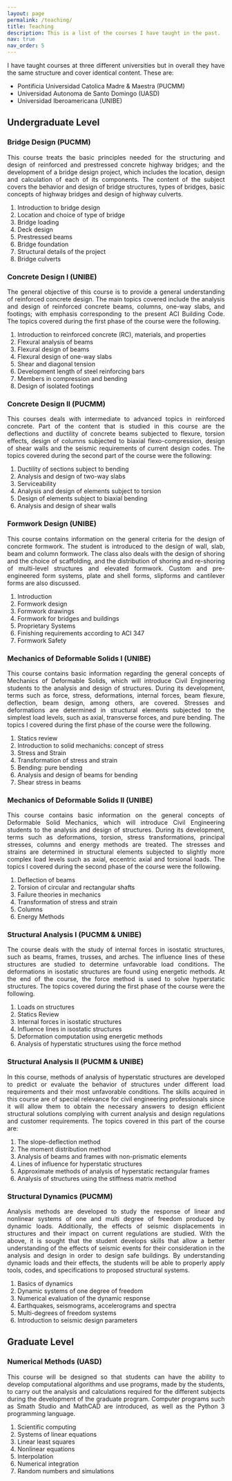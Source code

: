 ```yaml
---
layout: page
permalink: /teaching/
title: Teaching
description: This is a list of the courses I have taught in the past.
nav: true
nav_order: 5
---
```

<p align="justify">I have taught courses at three different universities but in overall they have the same structure and cover identical content. These are:</p>
<ul>
    <li>Pontificia Universidad Catolica Madre & Maestra (PUCMM)</li>
    <li>Universidad Autonoma de Santo Domingo (UASD)</li>
    <li>Universidad Iberoamericana (UNIBE)</li>
</ul>
<h2><b>Undergraduate Level</b></h2>

<h3>Bridge Design (PUCMM)</h3>
<p align="justify"> 
This course treats the basic principles needed for the structuring and design of reinforced and prestressed concrete highway bridges; and the development of a bridge design project, which includes the location, design and calculation of each of its components. The content of the subject covers the behavior and design of bridge structures, types of bridges, basic concepts of highway bridges and design of highway culverts.
</p>
<ol>
    <li>Introduction to bridge design</li>
    <li>Location and choice of type of bridge</li>
    <li>Bridge loading</li>
    <li>Deck design</li>
    <li>Prestressed beams</li>
    <li>Bridge foundation</li>
    <li>Structural details of the project</li>
    <li>Bridge culverts</li>
</ol>

<h3>Concrete Design I (UNIBE)</h3>
<p align="justify">
The general objective of this course is to provide a general understanding of reinforced concrete design. The main topics covered include the analysis and design of reinforced concrete beams, columns, one-way slabs, and footings; with emphasis corresponding to the present ACI Building Code.  The topics covered during the first phase of the course were the following.
</p>
<ol>
    <li>Introduction to reinforced concrete (RC), materials, and properties</li>
    <li>Flexural analysis of beams</li>
    <li>Flexural design of beams</li>
    <li>Flexural design of one-way slabs</li>
    <li>Shear and diagonal tension</li>
    <li>Development length of steel reinforcing bars</li>
    <li>Members in compression and bending</li>
    <li>Design of isolated footings</li>
</ol>
<h3>Concrete Design II (PUCMM)</h3>
<p align="justify">
This courses deals with intermediate to advanced topics in reinforced concrete. Part of the content that is studied in this course are the deflections and ductility of concrete beams subjected to flexure, torsion effects, design of columns subjected to biaxial flexo-compression, design of shear walls and the seismic requirements of current design codes. The topics covered during the second part of the course were the following:
</p>
<ol>
    <li>Ductility of sections subject to bending</li>
    <li>Analysis and design of two-way slabs</li>
    <li>Serviceability</li>
    <li>Analysis and design of elements subject to torsion</li>
    <li>Design of elements subject to biaxial bending</li>
    <li>Analysis and design of shear walls</li>
</ol>
<h3>Formwork Design (UNIBE)</h3>
<p align="justify">
This course contains information on the general criteria for the design of concrete formwork. The student is introduced to the design of wall, slab, beam and column formwork. The class also deals with the design of shoring and the choice of scaffolding, and the distribution of shoring and re-shoring of multi-level structures and elevated formwork. Custom and pre-engineered form systems, plate and shell forms, slipforms and cantilever forms are also discussed.
</p>
<ol>
    <li>Introduction</li>
    <li>Formwork design</li>
    <li>Formwork drawings</li>
    <li>Formwork for bridges and buildings</li>
    <li>Proprietary Systems</li>
    <li>Finishing requirements according to ACI 347</li>
    <li>Formwork Safety</li>
</ol>
<h3>Mechanics of Deformable Solids I (UNIBE)</h3>
<p align="justify">
This course contains basic information regarding the general concepts of Mechanics of Deformable Solids, which will introduce Civil Engineering students to the analysis and design of structures. During its development, terms such as force, stress, deformations, internal forces, beam flexure, deflection, beam design, among others, are covered. Stresses and deformations are determined in structural elements subjected to the simplest load levels, such as axial, transverse forces, and pure bending. The topics I covered during the first phase of the course were the following.
</p>
<ol>
    <li>Statics review</li>
    <li>Introduction to solid mechanichs: concept of stress</li>
    <li>Stress and Strain</li>
    <li>Transformation of stress and strain</li>
    <li>Bending: pure bending</li>
    <li>Analysis and design of beams for bending</li>
    <li>Shear stress in beams</li>
</ol>
<h3>Mechanics of Deformable Solids II (UNIBE)</h3>
<p align="justify">
This course contains basic information on the general concepts of Deformable Solid Mechanics, which will introduce Civil Engineering students to the analysis and design of structures. During its development, terms such as deformations, torsion, stress transformations, principal stresses, columns and energy methods are treated. The stresses and strains are determined in structural elements subjected to slightly more complex load levels such as axial, eccentric axial and torsional loads. The topics I covered during the second phase of the course were the following.
</p>
<ol>
    <li>Deflection of beams</li>
    <li>Torsion of circular and rectangular shafts</li>
    <li>Failure theories in mechanics</li>
    <li>Transformation of stress and strain</li>
    <li>Columns</li>
    <li>Energy Methods</li>
</ol>
<h3>Structural Analysis I (PUCMM & UNIBE)</h3>
<p align="justify"> The course deals with the study of internal forces in isostatic structures, such as beams, frames, trusses, and arches. The influence lines of these structures are studied to determine unfavorable load conditions. The deformations in isostatic structures are found using energetic methods. At the end of the course, the force method is used to solve hyperstatic structures. The topics covered during the first phase of the course were the following.
</p>
<ol>
    <li>Loads on structures</li>
    <li>Statics Review</li>
    <li>Internal forces in isostatic structures</li>
    <li>Influence lines in isostatic structures</li>
    <li>Deformation computation using energetic methods</li>
    <li>Analysis of hyperstatic structures using the force method</li>
</ol>
<h3>Structural Analysis II (PUCMM & UNIBE)</h3>
<p align="justify"> In this course, methods of analysis of hyperstatic structures are developed to predict or evaluate the behavior of structures under different load requirements and their most unfavorable conditions. The skills acquired in this course are of special relevance for civil engineering professionals since it will allow them to obtain the necessary answers to design efficient structural solutions complying with current analysis and design regulations and customer requirements. The topics covered in this part of the course are:</p>
<ol>
    <li>The slope-deflection method</li>
    <li>The moment distribution method</li>
    <li>Analysis of beams and frames with non-prismatic elements</li>
    <li>Lines of influence for hyperstatic structures</li>
    <li>Approximate methods of analysis of hyperstatic rectangular frames</li>
    <li>Analysis of structures using the stiffness matrix method</li>
</ol>
<h3>Structural Dynamics (PUCMM)</h3>
<p align="justify"> Analysis methods are developed to study the response of linear and nonlinear systems of one and multi degree of freedom produced by dynamic loads. Additionally, the effects of seismic displacements in structures and their impact on current regulations are studied. With the above, it is sought that the student develops skills that allow a better understanding of the effects of seismic events for their consideration in the analysis and design in order to design safe buildings. By understanding dynamic loads and their effects, the students will be able to properly apply tools, codes, and specifications to proposed structural systems.</p>
<ol>
    <li>Basics of dynamics</li>
    <li>Dynamic systems of one degree of freedom</li>
    <li>Numerical evaluation of the dynamic response</li>
    <li>Earthquakes, seismograms, accelerograms and spectra</li>
    <li>Multi-degrees of freedom systems</li>
    <li>Introduction to seismic design parameters</li>
</ol>

<h2><b>Graduate Level</b></h2>

<h3>Numerical Methods (UASD)</h3>
<p align="justify">
This course will be designed so that students can have the ability to develop computational algorithms and use programs, made by the students, to carry out the analysis and calculations required for the different subjects during the development of the graduate program. Computer programs such as Smath Studio and MathCAD are introduced, as well as the Python 3 programming language.
</p>
<ol>
    <li>Scientific computing</li>
    <li>Systems of linear equations</li>
    <li>Linear least squares</li>
    <li>Nonlinear equations</li>
    <li>Interpolation</li>
    <li>Numerical integration</li>
    <li>Random numbers and simulations</li>
</ol>